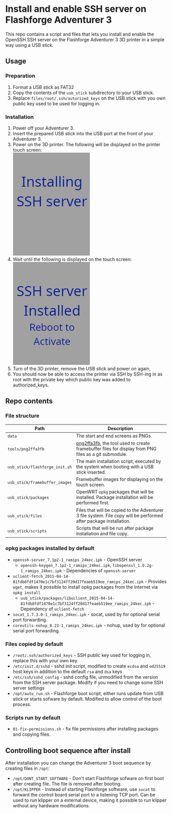 # Install and enable SSH server on Flashforge Adventurer 3

This repo contains a script and files that lets you install and
enable the OpenSSH SSH server on the Flashforge Adventurer 3 3D
printer in a simple way using a USB stick.

## Usage

### Preparation

1. Format a USB stick as FAT32
2. Copy the contents of the `usb_stick` subdirectory to your USB stick.
3. Replace `files/root/.ssh/autorized_keys` on the USB stick with you own public key used to be used for logging in.

### Installation

1. Power off your Adventurer 3.
2. Insert the prepared USB stick into the USB port at the front of your Adventurer 3.
3. Power on the 3D printer. The following will be displayed on the printer touch screen:  
![Installation start screen](data/start.png)
4. Wait until the following is displayed on the touch screen:  
![Installation end screen](data/end.png)
5. Turn of the 3D printer, remove the USB stick and power on again,
6. You should now be able to access the printer via SSH by SSH-ing in as root with the private key which public key was added to authorized_keys.

## Repo contents

### File structure

| Path               | Description                                                                                                                                   |
|--------------------|-----------------------------------------------------------------------------------------------------------------------------------------------|
| `data`             | The start and end screens as PNGs.                                                                                                            |
| `tools/png2ffa3fb` | [png2ffa3fb](https://github.com/vegardw/png2ffa3fb), the tool used to create framebuffer files for display from PNG files as a git submodule. |
| `usb_stick/flashforge_init.sh` | The main installation script, executed by the system when booting with a USB stick inserted.                                      |
| `usb_stick/framebuffer_images` | Framebuffer images for displaying on the touch screen.                                                                            |
| `usb_stick/packages` | OpenWRT `opkg` packages that will be installed. Package installation will be performed first.                                               |
| `usb_stick/files`  | Files that will be copied to the Adventurer 3 file system. File copy will be performed after package installation.                            |
| `usb_stick/scripts` | Scripts that will be run after package installation and file copy.                                                                           |

### opkg packages installed by default

* `openssh-server_7.1p2-1_ramips_24kec.ipk` - OpenSSH server
  * `openssh-keygen_7.1p2-1_ramips_24kec.ipk`, `libopenssl_1.0.2g-1_ramips_24kec.ipk` - Dependencies of `openssh-server`
* `uclient-fetch_2015-04-14-81fdb8fdf1470e1c7bf3124ff20d17feaeb519ee_ramips_24kec.ipk` - Provides `wget`, makes it possible to install
  opkg packages from the internet via `opkg install`
  * `usb_stick/packages/libuclient_2015-04-14-81fdb8fdf1470e1c7bf3124ff20d17feaeb519ee_ramips_24kec.ipk` - Dependency of `uclient-fetch`
* `socat_1.7.3.0-1_ramips_24kec.ipk` - socat, used by for optional serial port forwarding.
* `coreutils-nohup_8.23-1_ramips_24kec.ipk` - nohup, used by for optional serial port forwarding.

### Files copied by default

* `/root/.ssh/authorized_keys` - SSH public key used for logging in, replace this with your own key.
* `/etc/init.d/sshd` - sshd init script, modified to create `ecdsa` and `ed25519` host keys in addition to the default `rsa` and `dsa` keys
* `/etc/ssh/sshd_config` - sshd config file, unmodified from the version from the SSH server package. Modify if you need to change some SSH server settings
* `/opt/auto_run.sh` - Flashforge boot script, either runs update from USB stick or starts sofware by default. Modified to allow control of the boot process.

### Scripts run by default

* `01-fix-permissions.sh` - fix file permissions after installing packages and copying files.

## Controlling boot sequence after install

After installation you can change the Adventurer 3 boot sequence by creating files in `/opt`:

* `/opt/DONT_START_SOFTWARE` - Don't start Flashforge sofware on first boot after creating file. The file is removed after booting.
* `/opt/KLIPPER` - Instead of starting Flashforge software, use `socat` to forward the control board serial port to a listening TCP port. Can be used to run klipper on a external device, making it possible to run klipper without any hardware modifications.